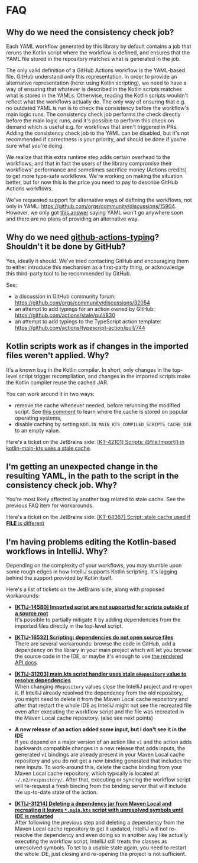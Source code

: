 # FAQ

## Why do we need the consistency check job?

Each YAML workflow generated by this library by default contains a job that reruns the Kotlin script where the workflow
is defined, and ensures that the YAML file stored in the repository matches what is generated in the job.

The only valid definition of a GitHub Actions workflow is the YAML-based file. GitHub understand only this
representation. In order to provide an alternative representation (here: using Kotlin scripting), we need to have a way
of ensuring that whatever is described in the Kotlin scripts matches what is stored in the YAMLs. Otherwise, reading
the Kotlin scripts wouldn't reflect what the workflows actually do. The only way of ensuring that e.g. no outdated YAML
is run is to check the consistency before the workflow's main logic runs. The consistency check job performs the check
directly before the main logic runs, and it's possible to perform this check on demand which is useful e.g. for
workflows that aren't triggered in PRs. Adding the consistency check job to the YAML can be disabled, but it's not
recommended if correctness is your priority, and should be done if you're sure what you're doing.

We realize that this extra runtime step adds certain overhead to the workflows, and that in fact the users of the library
compromise their workflows' performance and sometimes sacrifice money (Actions credits) to get more type-safe workflows.
We're working on making the situation better, but for now this is the price you need to pay to describe GitHub Actions
workflows.

We've requested support for alternative ways of defining the workflows, not only in YAML:
https://github.com/orgs/community/discussions/15904. However, we only got
[this answer](https://github.com/orgs/community/discussions/15904#discussioncomment-3304548) saying YAML won't go
anywhere soon and there are no plans of providing an alternative way.

## Why do we need [github-actions-typing](https://github.com/typesafegithub/github-actions-typing)? Shouldn't it be done by GitHub?

Yes, ideally it should. We've tried contacting GitHub and encouraging them to either introduce this mechanism as a
first-party thing, or acknowledge this third-party tool to be recommended by GitHub.

See:

* a discussion in GitHub community forum: https://github.com/orgs/community/discussions/32054
* an attempt to add typings for an action owned by GitHub: https://github.com/actions/stale/pull/830
* an attempt to add typings to the TypeScript action template: https://github.com/actions/typescript-action/pull/744

## Kotlin scripts work as if changes in the imported files weren't applied. Why?

It's a known bug in the Kotlin compiler. In short, only changes in the top-level script trigger recompilation, and
changes in the imported scripts make the Kotlin compiler reuse the cached JAR.

You can work around it in two ways:

* remove the cache whenever needed, before rerunning the modified script. See [this comment](https://youtrack.jetbrains.com/issue/KT-42101/Scripts-fileImport-in-kotlin-main-kts-uses-a-stale-cache#focus=Comments-27-7394205.0-0)
  to learn where the cache is stored on popular operating systems,
* disable caching by setting `KOTLIN_MAIN_KTS_COMPILED_SCRIPTS_CACHE_DIR` to an empty value.

Here's a ticket on the JetBrains side:
[\[KT-42101\] Scripts: @file:Import() in kotlin-main-kts uses a stale cache](https://youtrack.jetbrains.com/issue/KT-42101).

## I'm getting an unexpected change in the resulting YAML, in the path to the script in the consistency check job. Why?

You're most likely affected by another bug related to stale cache. See the previous FAQ item for workarounds.

Here's a ticket on the JetBrains side:
[\[KT-64367\] Script: stale cache used if __FILE__ is different](https://youtrack.jetbrains.com/issue/KT-64367)

## I'm having problems editing the Kotlin-based workflows in IntelliJ. Why?

Depending on the complexity of your workflows, you may stumble upon some rough edges in how IntelliJ supports Kotlin
scripting. It's lagging behind the support provided by Kotlin itself.

Here's a list of tickets on the JetBrains side, along with proposed workarounds:

* **[\[KTIJ-14580\] Imported script are not supported for scripts outside of a source root](https://youtrack.jetbrains.com/issue/KTIJ-14580)**  
  It's possible to partially mitigate it by adding dependencies from the imported files directly in the top-level
  script.

* **[\[KTIJ-16532\] Scripting: dependencies do not open source files](https://youtrack.jetbrains.com/issue/KTIJ-16532)**  
  There are several workarounds: browse the code in GitHub, add a dependency on the library in your main project which
  will let you browse the source code in the IDE, or maybe it's enough to use
  [the rendered API docs](https://typesafegithub.github.io/github-workflows-kt/api-docs/).

* **[\[KTIJ-31203\] main.kts script handler uses stale `@Repository` value to resolve dependencies](https://youtrack.jetbrains.com/issue/KTIJ-31203)**  
  When changing `@Repository` values close the IntelliJ project and re-open it.
  If IntelliJ already resolved the dependency from the old repository, you might need to delete it from the Maven Local
  cache repository and after that restart the whole IDE as IntelliJ might not see the recreated file even after
  executing the workflow script and the file was recreated in the Maven Local cache repository. (also see next points)

* **A new release of an action added some input, but I don't see it in the IDE**  
  If you depend on a major version of an action like `v1` and the action adds backwards compatible changes in a new
  release that adds inputs, the generated `v1` bindings are already present in your Maven Local cache repository and
  you do not get a new binding generated that includes the new inputs. To work-around this, delete the cache binding
  from your Maven Local cache repository, which typically is located at `~/.m2/respository/`. After that, executing or
  syncing the workflow script will re-request a fresh binding from the binding server that will include the up-to-date
  state of the action.

* **[\[KTIJ-31214\] Deleting a dependency jar from Maven Local and recreating it leaves `*.main.kts` script with unresolved symbols until IDE is restarted](https://youtrack.jetbrains.com/issue/KTIJ-31214)**  
  After following the previous step and deleting a dependency from the Maven Local cache repository to get it updated,
  IntelliJ will not re-resolve the dependency and even doing so in another way like actually executing the workflow
  script, IntelliJ still treats the classes as unresolved symbols. To tet to a usable state again, you need to restart
  the whole IDE, just closing and re-opening the project is not sufficient.
